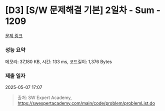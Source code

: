 # [D3] [S/W 문제해결 기본] 2일차 - Sum - 1209 

[문제 링크](https://swexpertacademy.com/main/code/problem/problemDetail.do?contestProbId=AV13_BWKACUCFAYh) 

### 성능 요약

메모리: 37,180 KB, 시간: 133 ms, 코드길이: 1,376 Bytes

### 제출 일자

2025-05-07 17:07



> 출처: SW Expert Academy, https://swexpertacademy.com/main/code/problem/problemList.do